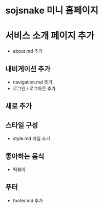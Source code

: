 # sojsnake 미니 홈페이지

# 서비스 소개 페이지 추가

- about.md 추가

## 내비게이션 추가

- navigation.md 추가
- 로그인 / 로그아웃 추가

## 새로 추가

## 스타일 구성

- style.md 파일 추가

## 좋아하는 음식

- 떡볶이

## 푸터

- footer.md 추가
